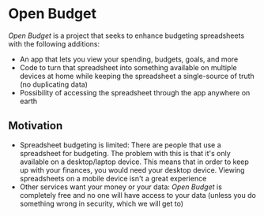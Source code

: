 # Open Budget

*Open Budget* is a project that seeks to enhance budgeting spreadsheets with the following additions:

- An app that lets you view your spending, budgets, goals, and more
- Code to turn that spreadsheet into something available on multiple devices at home while keeping the spreadsheet a single-source of truth (no duplicating data)
- Possibility of accessing the spreadsheet through the app anywhere on earth

## Motivation

- Spreadsheet budgeting is limited: There are people that use a spreadsheet for budgeting. The problem with this is that it's only available on a desktop/laptop device. This means that in order to keep up with your finances, you would need your desktop device. Viewing spreadsheets on a mobile device isn't a great experience
- Other services want your money or your data: *Open Budget* is completely free and no one will have access to your data (unless you do something wrong in security, which we will get to)
